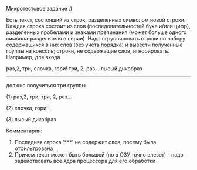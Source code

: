 Микротестовое задание :) 

Есть текст, состоящий из строк, разделенных символом новой строки.
 Каждая строка состоит из слов (последовательностей букв и/или цифр), разделенных пробелами и знаками препинания (может больше одного символа-разделителя в серии). Надо сгруппировать строки по набору содержащихся в них слов (без учета порядка) и вывести полученные группы на консоль; строки, не содержащие слов, игнорировать. Например, для входа

раз,2, три,
елочка, гори!
три, 2, раз...
лысый дикобраз
***

должно получиться три группы

(1)
раз,2, три,
три, 2, раз...

(2)
елочка, гори!

(3)
лысый дикобраз


Комментарии:
1. Последняя строка '***' не содержит слов, посему была отфильтрована
2. Причем текст может быть большой (но в ОЗУ точно влезет) - надо задействовать все ядра процессора для его обработки